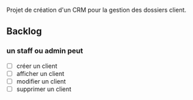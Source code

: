 Projet de création d'un CRM pour la gestion des dossiers client. 

## Backlog

### un staff ou admin peut
- [ ] créer un client
- [ ] afficher un client
- [ ] modifier un client
- [ ] supprimer un client
